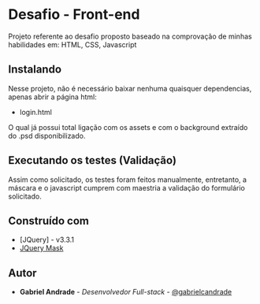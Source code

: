 # Desafio - Front-end

Projeto referente ao desafio proposto baseado na comprovação de minhas habilidades em: HTML, CSS, Javascript

## Instalando

Nesse projeto, não é necessário baixar nenhuma quaisquer dependencias, apenas abrir a página html:

- login.html

O qual já possui total ligação com os assets e com o background extraído do .psd disponibilizado.

## Executando os testes (Validação)

Assim como solicitado, os testes foram feitos manualmente, entretanto, a máscara e o javascript cumprem com maestria a validação do formulário solicitado.

## Construído com

* [JQuery] - v3.3.1
* [JQuery Mask](https://igorescobar.github.io/jQuery-Mask-Plugin/)

## Autor

* **Gabriel Andrade** - *Desenvolvedor Full-stack* - [@gabrielcandrade](https://github.com/gabrielcandrade)
